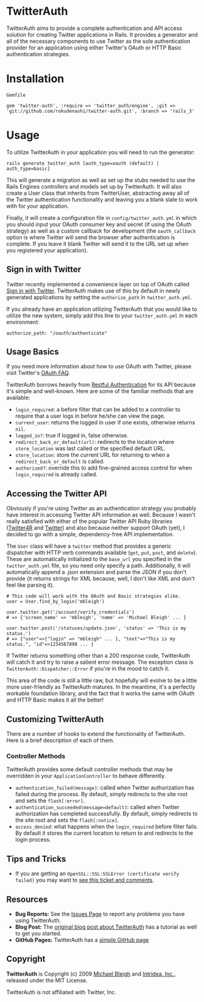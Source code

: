 TwitterAuth
===========

TwitterAuth aims to provide a complete authentication and API access solution for creating Twitter applications in Rails. It provides a generator and all of the necessary components to use Twitter as the sole authentication provider for an application using either Twitter's OAuth or HTTP Basic authentication strategies.

Installation
============

`Gemfile`

    gem 'twitter-auth', :require => 'twitter_auth/engine', :git => 'git://github.com/rokudenashi/twitter-auth.git', :branch => 'rails_3'

Usage
=====

To utilize TwitterAuth in your application you will need to run the generator:

    rails generate twitter_auth [auth_type=oauth (default) | auth_type=basic]

This will generate a migration as well as set up the stubs needed to use the Rails Engines controllers and models set up by TwitterAuth. It will also create a User class that inherits from TwitterUser, abstracting away all of the Twitter authentication functionality and leaving you a blank slate to work with for your application. 

Finally, it will create a configuration file in `config/twitter_auth.yml` in which you should input your OAuth consumer key and secret (if using the OAuth strategy) as well as a custom callback for development (the `oauth_callback` option is where Twitter will send the browser after authentication is complete. If you leave it blank Twitter will send it to the URL set up when you registered your application).

Sign in with Twitter
--------------------

Twitter recently implemented a convenience layer on top of OAuth called [Sign in with Twitter](http://apiwiki.twitter.com/Sign-in-with-Twitter). TwitterAuth makes use of this by default in newly generated applications by setting the `authorize_path` in `twitter_auth.yml`.

If you already have an application utilizing TwitterAuth that you would like to utilize the new system, simply add this line to your `twitter_auth.yml` in each environment:

    authorize_path: "/oauth/authenticate"

Usage Basics
------------

If you need more information about how to use OAuth with Twitter, please visit Twitter's [OAuth FAQ](http://apiwiki.twitter.com/OAuth-FAQ).

TwitterAuth borrows heavily from [Restful Authentication](http://github.com/technoweenie/restful-authentication) for its API because it's simple and well-known. Here are some of the familiar methods that are available:

* `login_required`: a before filter that can be added to a controller to require that a user logs in before he/she can view the page.
* `current_user`: returns the logged in user if one exists, otherwise returns `nil`.
* `logged_in?`: true if logged in, false otherwise.
* `redirect_back_or_default(url)`: redirects to the location where `store_location` was last called or the specified default URL.
* `store_location`: store the current URL for returning to when a `redirect_back_or_default` is called.
* `authorized?`: override this to add fine-grained access control for when `login_required` is already called.

Accessing the Twitter API
-------------------------

Obviously if you're using Twitter as an authentication strategy you probably have interest in accessing Twitter API information as well. Because I wasn't really satisfied with either of the popular Twitter API Ruby libraries ([Twitter4R](http://twitter4r.rubyforge.org) and [Twitter](http://twitter.rubyforge.org)) and also because neither support OAuth (yet), I decided to go with a simple, dependency-free API implementation.

The `User` class will have a `twitter` method that provides a generic dispatcher with HTTP verb commands available (`get`, `put`, `post`, and `delete`). These are automatically initialized to the `base_url` you specified in the `twitter_auth.yml` file, so you need only specify a path. Additionally, it will automatically append a .json extension and parse the JSON if you don't provide (it returns strings for XML because, well, I don't like XML and don't feel like parsing it).

    # This code will work with the OAuth and Basic strategies alike.
    user = User.find_by_login('mbleigh')

    user.twitter.get('/account/verify_credentials')
    # => {'screen_name' => 'mbleigh', 'name' => 'Michael Bleigh' ... }

    user.twitter.post('/statuses/update.json', 'status' => 'This is my status.')
    # => {"user"=>{"login" => "mbleigh" ... }, "text"=>"This is my status.", "id"=>1234567890 ... }

If Twitter returns something other than a 200 response code, TwitterAuth will catch it and try to raise a salient error message. The exception class is `TwitterAuth::Dispatcher::Error` if you're in the mood to catch it.

This area of the code is still a little raw, but hopefully will evolve to be a little more user-friendly as TwitterAuth matures. In the meantime, it's a perfectly workable foundation library, and the fact that it works the same with OAuth and HTTP Basic makes it all the better!

Customizing TwitterAuth
-----------------------

There are a number of hooks to extend the functionality of TwitterAuth. Here is a brief description of each of them.

### Controller Methods

TwitterAuth provides some default controller methods that may be overridden in your `ApplicationController` to behave differently.

* `authentication_failed(message)`: called when Twitter authorization has failed during the process. By default, simply redirects to the site root and sets the `flash[:error]`.
* `authentication_succeeded(message=default)`: called when Twitter authorization has completed successfully. By default, simply redirects to the site root and sets the `flash[:notice]`.
* `access_denied`: what happens when the `login_required` before filter fails. By default it stores the current location to return to and redirects to the login process.

Tips and Tricks
---------------

* If you are getting an `OpenSSL::SSL:SSLError (certificate verify failed)` you may want to [see this ticket and comments](https://mbleigh.lighthouseapp.com/projects/27783-twitterauth/tickets/6-error-on-login#ticket-6-2).

Resources
---------

* **Bug Reports:** See the [Issues Page](http://github.com/mbleigh/twitter-auth/issues) to report any problems you have using TwitterAuth.
* **Blog Post:** The [original blog post about TwitterAuth](http://intridea.com/2009/3/23/twitter-auth-for-near-instant-twitter-apps) has a tutorial as well to get you started.
* **GitHub Pages:** TwitterAuth has a [simple GitHub page](http://mbleigh.com/twitter-auth)

Copyright
---------

**TwitterAuth** is Copyright (c) 2009 [Michael Bleigh](http://www.mbleigh.com) and [Intridea, Inc.](http://www.intridea.com/), released under the MIT License.

TwitterAuth is not affiliated with Twitter, Inc.

